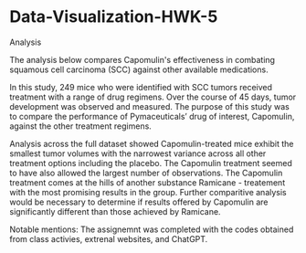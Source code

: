 # Data-Visualization-HWK-5

Analysis

The analysis below compares Capomulin's effectiveness in combating squamous cell carcinoma (SCC) against other available medications.

In this study, 249 mice who were identified with SCC tumors received treatment with a range of drug regimens. Over the course of 45 days, 
tumor development was observed and measured. The purpose of this study was to compare the performance of Pymaceuticals’ drug of interest, 
Capomulin, against the other treatment regimens.

Analysis across the full dataset showed Capomulin-treated mice exhibit the smallest tumor volumes with the narrowest variance across all 
other treatment options including the placebo. The Capomulin treatment seemed to have also allowed the largest number of observations. The Capomulin treatment comes at the hills of another substance Ramicane - treatement with the most promising results in the group. Further comparitive 
analysis would be necessary to determine if results offered by Capomulin are significantly different than those achieved by Ramicane.

Notable mentions:
The assignemnt was completed with the codes obtained from class activies, extrenal websites, and ChatGPT. 
